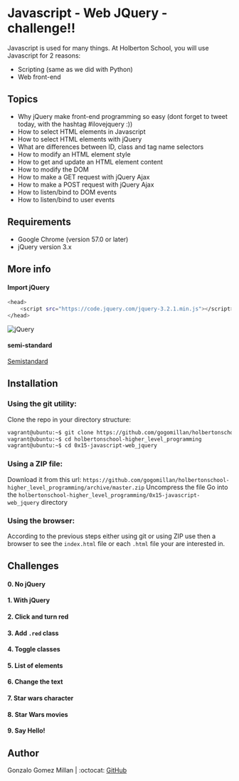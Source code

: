 # Javascript - Web JQuery - challenge!!
Javascript is used for many things. At Holberton School, you will use Javascript for 2 reasons:
- Scripting (same as we did with Python)
- Web front-end

## Topics
* Why jQuery make front-end programming so easy (dont forget to tweet today, with the hashtag #ilovejquery :))
* How to select HTML elements in Javascript
* How to select HTML elements with jQuery
* What are differences between ID, class and tag name selectors
* How to modify an HTML element style
* How to get and update an HTML element content
* How to modify the DOM
* How to make a GET request with jQuery Ajax
* How to make a POST request with jQuery Ajax
* How to listen/bind to DOM events
* How to listen/bind to user events

## Requirements
* Google Chrome (version 57.0 or later)
* jQuery version 3.x

## More info

#### Import jQuery
```bash wrap
<head>
    <script src="https://code.jquery.com/jquery-3.2.1.min.js"></script>
</head>
```

![jQuery](/assets/1f1ihd.jpg)

#### semi-standard
[Semistandard](https://intranet.hbtn.io/rltoken/FuXjfOYe18hUXCDoyMxBSg)

## Installation

### Using the git utility:
Clone the repo in your directory structure:
```bash wrap
vagrant@ubuntu:~$ git clone https://github.com/gogomillan/holbertonschool-higher_level_programming.git
vagrant@ubuntu:~$ cd holbertonschool-higher_level_programming
vagrant@ubuntu:~$ cd 0x15-javascript-web_jquery
```
### Using a ZIP file:
Download it from this url: `https://github.com/gogomillan/holbertonschool-higher_level_programming/archive/master.zip`
Uncompress the file
Go into the `holbertonschool-higher_level_programming/0x15-javascript-web_jquery` directory

### Using the browser:
According to the previous steps either using git or using ZIP use then a
browser to see the `index.html` file or each `.html` file your are interested in.

## Challenges

#### 0. No jQuery

#### 1. With jQuery

#### 2. Click and turn red

#### 3. Add `.red` class

#### 4. Toggle classes

#### 5. List of elements

#### 6. Change the text

#### 7. Star wars character

#### 8. Star Wars movies

#### 9. Say Hello!

## Author
Gonzalo Gomez Millan | :octocat: [GitHub](https://github.com/gogomillan)
